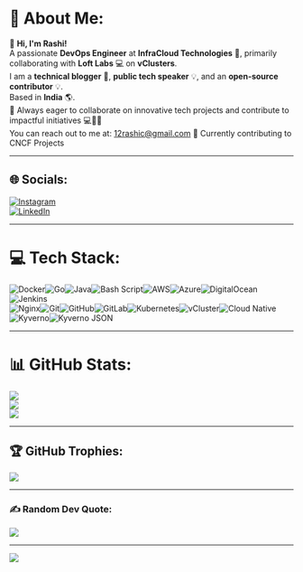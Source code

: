 
# 💫 About Me:
👋 **Hi, I'm Rashi!**  
A passionate **DevOps Engineer** at **InfraCloud Technologies** 🚀, primarily collaborating with **Loft Labs** 💻 on **vClusters**.  
I am a **technical blogger** 🔎, **public tech speaker** 💡, and an **open-source contributor** 💡.  
Based in **India** 🌎.  
🌟 Always eager to collaborate on innovative tech projects and contribute to impactful initiatives 💻🤝✨  
You can reach out to me at: [12rashic@gmail.com](mailto:12rashic@gmail.com)
🌱 Currently contributing to CNCF Projects 

---

## 🌐 Socials:
[![Instagram](https://img.shields.io/badge/Instagram-%23F8C8D8.svg?logo=Instagram&logoColor=white)](https://www.linkedin.com/in/12rashic/)  
[![LinkedIn](https://img.shields.io/badge/LinkedIn-%23A2D9FF.svg?logo=linkedin&logoColor=white)](https://linkedin.com/in/Rashi%20Chaubal)

---

# 💻 Tech Stack:
![Docker](https://img.shields.io/badge/docker-%23F8C8D8.svg?style=for-the-badge&logo=docker&logoColor=white)![Go](https://img.shields.io/badge/go-%23A8E6CF.svg?style=for-the-badge&logo=go&logoColor=white)![Java](https://img.shields.io/badge/java-%23ED8B00.svg?style=for-the-badge&logo=openjdk&logoColor=white)![Bash Script](https://img.shields.io/badge/bash_script-%23121011.svg?style=for-the-badge&logo=gnu-bash&logoColor=white)![AWS](https://img.shields.io/badge/AWS-%23F7E29A.svg?style=for-the-badge&logo=amazon-aws&logoColor=white)![Azure](https://img.shields.io/badge/azure-%230072C6.svg?style=for-the-badge&logo=microsoftazure&logoColor=white)![DigitalOcean](https://img.shields.io/badge/DigitalOcean-%230167ff.svg?style=for-the-badge&logo=digitalOcean&logoColor=white)![Jenkins](https://img.shields.io/badge/jenkins-%232C5263.svg?style=for-the-badge&logo=jenkins&logoColor=white)  
![Nginx](https://img.shields.io/badge/nginx-%23009639.svg?style=for-the-badge&logo=nginx&logoColor=white)![Git](https://img.shields.io/badge/git-%23F05033.svg?style=for-the-badge&logo=git&logoColor=white)![GitHub](https://img.shields.io/badge/github-%23121011.svg?style=for-the-badge&logo=github&logoColor=white)![GitLab](https://img.shields.io/badge/gitlab-%23181717.svg?style=for-the-badge&logo=gitlab&logoColor=white)![Kubernetes](https://img.shields.io/badge/kubernetes-%23A2D9FF.svg?style=for-the-badge&logo=kubernetes&logoColor=white)![vCluster](https://img.shields.io/badge/vCluster-%23D8AAD8.svg?style=for-the-badge&logo=kubernetes&logoColor=white)![Cloud Native](https://img.shields.io/badge/Cloud%20Native-%23A8E6CF.svg?style=for-the-badge&logo=cloudsmith&logoColor=white)![Kyverno](https://img.shields.io/badge/Kyverno-%23F1E0B7.svg?style=for-the-badge&logo=kyverno&logoColor=white)![Kyverno JSON](https://img.shields.io/badge/Kyverno%20JSON-%23F1E0B7.svg?style=for-the-badge&logo=kyverno&logoColor=white)

---

# 📊 GitHub Stats:
![](https://github-readme-stats.vercel.app/api?username=12rashic&theme=dark&hide_border=false&include_all_commits=false&count_private=false)<br/>
![](https://github-readme-streak-stats.herokuapp.com/?user=12rashic&theme=dark&hide_border=false)<br/>
![](https://github-readme-stats.vercel.app/api/top-langs/?username=12rashic&theme=dark&hide_border=false&include_all_commits=false&count_private=false&layout=compact)

---

## 🏆 GitHub Trophies:
![](https://github-profile-trophy.vercel.app/?username=12rashic&theme=onestar&no-frame=true&no-bg=true&margin-w=4&column=7)

---

### ✍️ Random Dev Quote:
![](https://quotes-github-readme.vercel.app/api?type=horizontal&theme=radical)

---

[![](https://visitcount.itsvg.in/api?id=12rashic&icon=0&color=7)](https://visitcount.itsvg.in)


